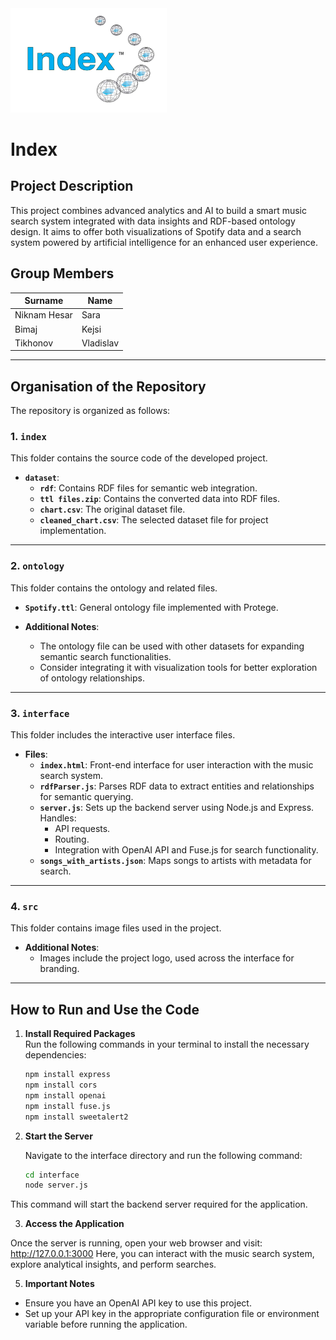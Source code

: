 <img src="./spotify/src/logo.jpg" width="250px">

# Index

## Project Description
This project combines advanced analytics and AI to build a smart music search system integrated with data insights and RDF-based ontology design. It aims to offer both visualizations of Spotify data and a search system powered by artificial intelligence for an enhanced user experience.

## Group Members

| Surname      | Name      |
| ------------ | --------- |
| Niknam Hesar | Sara      |
| Bimaj        | Kejsi     |
| Tikhonov     | Vladislav |

---

## Organisation of the Repository

The repository is organized as follows:

### 1. `index`
This folder contains the source code of the developed project.

- **`dataset`**:
  - **`rdf`**: Contains RDF files for semantic web integration.
  - **`ttl files.zip`**: Contains the converted data into RDF files.
  - **`chart.csv`**: The original dataset file.
  - **`cleaned_chart.csv`**: The selected dataset file for project implementation.

---

### 2. `ontology`
This folder contains the ontology and related files.
- **`Spotify.ttl`**: General ontology file implemented with Protege.

- **Additional Notes**:
  - The ontology file can be used with other datasets for expanding semantic search functionalities.
  - Consider integrating it with visualization tools for better exploration of ontology relationships.

---

### 3. `interface`
This folder includes the interactive user interface files.

- **Files**:
  - **`index.html`**: Front-end interface for user interaction with the music search system.
  - **`rdfParser.js`**: Parses RDF data to extract entities and relationships for semantic querying.
  - **`server.js`**: Sets up the backend server using Node.js and Express. Handles:
    - API requests.
    - Routing.
    - Integration with OpenAI API and Fuse.js for search functionality.
  - **`songs_with_artists.json`**: Maps songs to artists with metadata for search.

---

### 4. `src`
This folder contains image files used in the project.

- **Additional Notes**:
  - Images include the project logo, used across the interface for branding.


---

## How to Run and Use the Code

1. **Install Required Packages**  
   Run the following commands in your terminal to install the necessary dependencies:
   ```bash
   npm install express
   npm install cors
   npm install openai
   npm install fuse.js
   npm install sweetalert2

2. **Start the Server**
   
     Navigate to the interface directory and run the following command:
   ```bash
   cd interface
   node server.js
   
  This command will start the backend server required for the application.

3. **Access the Application**

Once the server is running, open your web browser and visit: http://127.0.0.1:3000
Here, you can interact with the music search system, explore analytical insights, and perform searches.

5. **Important Notes**

* Ensure you have an OpenAI API key to use this project.
* Set up your API key in the appropriate configuration file or environment variable before running the application.

